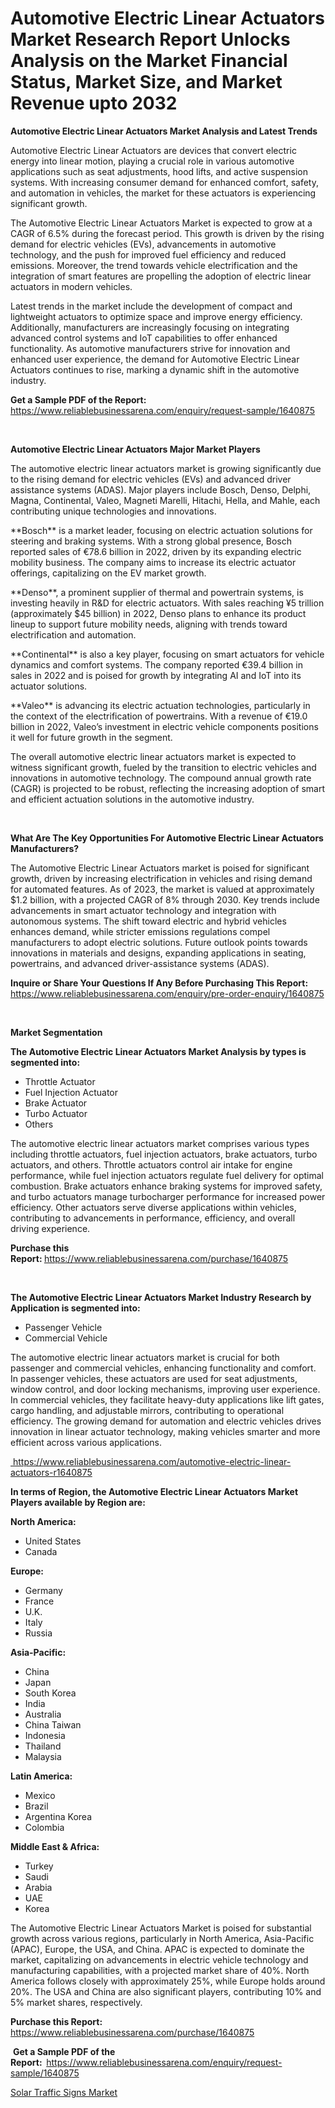 <p><h1>Automotive Electric Linear Actuators Market Research Report Unlocks Analysis on the Market Financial Status, Market Size, and Market Revenue upto 2032</h1></p><p><strong>Automotive Electric Linear Actuators Market Analysis and Latest Trends</strong></p>
<p><p>Automotive Electric Linear Actuators are devices that convert electric energy into linear motion, playing a crucial role in various automotive applications such as seat adjustments, hood lifts, and active suspension systems. With increasing consumer demand for enhanced comfort, safety, and automation in vehicles, the market for these actuators is experiencing significant growth.</p><p>The Automotive Electric Linear Actuators Market is expected to grow at a CAGR of 6.5% during the forecast period. This growth is driven by the rising demand for electric vehicles (EVs), advancements in automotive technology, and the push for improved fuel efficiency and reduced emissions. Moreover, the trend towards vehicle electrification and the integration of smart features are propelling the adoption of electric linear actuators in modern vehicles.</p><p>Latest trends in the market include the development of compact and lightweight actuators to optimize space and improve energy efficiency. Additionally, manufacturers are increasingly focusing on integrating advanced control systems and IoT capabilities to offer enhanced functionality. As automotive manufacturers strive for innovation and enhanced user experience, the demand for Automotive Electric Linear Actuators continues to rise, marking a dynamic shift in the automotive industry.</p></p>
<p><strong>Get a Sample PDF of the Report:&nbsp;</strong> <a href="https://www.reliablebusinessarena.com/enquiry/request-sample/1640875?utm_campaign=2238&utm_medium=2&utm_source=Github&utm_content=ia&utm_term=06022025&utm_id=automotive-electric-linear-actuators">https://www.reliablebusinessarena.com/enquiry/request-sample/1640875</a></p>
<p>&nbsp;</p>
<p><strong>Automotive Electric Linear Actuators Major Market Players</strong></p>
<p><p>The automotive electric linear actuators market is growing significantly due to the rising demand for electric vehicles (EVs) and advanced driver assistance systems (ADAS). Major players include Bosch, Denso, Delphi, Magna, Continental, Valeo, Magneti Marelli, Hitachi, Hella, and Mahle, each contributing unique technologies and innovations.</p><p>**Bosch** is a market leader, focusing on electric actuation solutions for steering and braking systems. With a strong global presence, Bosch reported sales of €78.6 billion in 2022, driven by its expanding electric mobility business. The company aims to increase its electric actuator offerings, capitalizing on the EV market growth.</p><p>**Denso**, a prominent supplier of thermal and powertrain systems, is investing heavily in R&D for electric actuators. With sales reaching ¥5 trillion (approximately $45 billion) in 2022, Denso plans to enhance its product lineup to support future mobility needs, aligning with trends toward electrification and automation.</p><p>**Continental** is also a key player, focusing on smart actuators for vehicle dynamics and comfort systems. The company reported €39.4 billion in sales in 2022 and is poised for growth by integrating AI and IoT into its actuator solutions.</p><p>**Valeo** is advancing its electric actuation technologies, particularly in the context of the electrification of powertrains. With a revenue of €19.0 billion in 2022, Valeo’s investment in electric vehicle components positions it well for future growth in the segment.</p><p>The overall automotive electric linear actuators market is expected to witness significant growth, fueled by the transition to electric vehicles and innovations in automotive technology. The compound annual growth rate (CAGR) is projected to be robust, reflecting the increasing adoption of smart and efficient actuation solutions in the automotive industry.</p></p>
<p>&nbsp;</p>
<p><strong>What Are The Key Opportunities For Automotive Electric Linear Actuators Manufacturers?</strong></p>
<p><p>The Automotive Electric Linear Actuators market is poised for significant growth, driven by increasing electrification in vehicles and rising demand for automated features. As of 2023, the market is valued at approximately $1.2 billion, with a projected CAGR of 8% through 2030. Key trends include advancements in smart actuator technology and integration with autonomous systems. The shift toward electric and hybrid vehicles enhances demand, while stricter emissions regulations compel manufacturers to adopt electric solutions. Future outlook points towards innovations in materials and designs, expanding applications in seating, powertrains, and advanced driver-assistance systems (ADAS).</p></p>
<p><strong>Inquire or Share Your Questions If Any Before Purchasing This Report:</strong> <a href="https://www.reliablebusinessarena.com/enquiry/pre-order-enquiry/1640875?utm_campaign=2238&utm_medium=2&utm_source=Github&utm_content=ia&utm_term=06022025&utm_id=automotive-electric-linear-actuators">https://www.reliablebusinessarena.com/enquiry/pre-order-enquiry/1640875</a></p>
<p>&nbsp;</p>
<p><strong>Market Segmentation</strong></p>
<p><strong>The Automotive Electric Linear Actuators Market Analysis by types is segmented into:</strong></p>
<p><ul><li>Throttle Actuator</li><li>Fuel Injection Actuator</li><li>Brake Actuator</li><li>Turbo Actuator</li><li>Others</li></ul></p>
<p><p>The automotive electric linear actuators market comprises various types including throttle actuators, fuel injection actuators, brake actuators, turbo actuators, and others. Throttle actuators control air intake for engine performance, while fuel injection actuators regulate fuel delivery for optimal combustion. Brake actuators enhance braking systems for improved safety, and turbo actuators manage turbocharger performance for increased power efficiency. Other actuators serve diverse applications within vehicles, contributing to advancements in performance, efficiency, and overall driving experience.</p></p>
<p><strong>Purchase this Report:&nbsp;</strong><a href="https://www.reliablebusinessarena.com/purchase/1640875?utm_campaign=2238&utm_medium=2&utm_source=Github&utm_content=ia&utm_term=06022025&utm_id=automotive-electric-linear-actuators">https://www.reliablebusinessarena.com/purchase/1640875</a></p>
<p>&nbsp;</p>
<p><strong>The Automotive Electric Linear Actuators Market Industry Research by Application is segmented into:</strong></p>
<p><ul><li>Passenger Vehicle</li><li>Commercial Vehicle</li></ul></p>
<p><p>The automotive electric linear actuators market is crucial for both passenger and commercial vehicles, enhancing functionality and comfort. In passenger vehicles, these actuators are used for seat adjustments, window control, and door locking mechanisms, improving user experience. In commercial vehicles, they facilitate heavy-duty applications like lift gates, cargo handling, and adjustable mirrors, contributing to operational efficiency. The growing demand for automation and electric vehicles drives innovation in linear actuator technology, making vehicles smarter and more efficient across various applications.</p></p>
<p><a href="https://www.reliablebusinessarena.com/automotive-electric-linear-actuators-r1640875?utm_campaign=2238&utm_medium=2&utm_source=Github&utm_content=ia&utm_term=06022025&utm_id=automotive-electric-linear-actuators">&nbsp;https://www.reliablebusinessarena.com/automotive-electric-linear-actuators-r1640875</a></p>
<p><strong>In terms of Region, the Automotive Electric Linear Actuators Market Players available by Region are:</strong></p>
<p>
    <p> <strong> North America: </strong>
        <ul>
            <li>United States</li>
            <li>Canada</li>
        </ul>
        </p> 
    <p> <strong> Europe: </strong>
        <ul>
            <li>Germany</li>
            <li>France</li>
            <li>U.K.</li>
            <li>Italy</li>
            <li>Russia</li>
        </ul>
        </p> 
    <p> <strong> Asia-Pacific: </strong>
        <ul>
            <li>China</li>
            <li>Japan</li>
            <li>South Korea</li>
            <li>India</li>
            <li>Australia</li>
            <li>China Taiwan</li>
            <li>Indonesia</li>
            <li>Thailand</li>
            <li>Malaysia</li>
        </ul>
        </p> 
    <p> <strong> Latin America: </strong>
        <ul>
            <li>Mexico</li>
            <li>Brazil</li>
            <li>Argentina Korea</li>
            <li>Colombia</li>
        </ul>
        </p> 
    <p> <strong> Middle East & Africa: </strong>
        <ul>
            <li>Turkey</li>
            <li>Saudi</li>
            <li>Arabia</li>
            <li>UAE</li>
            <li>Korea</li>
        </ul>
    </p>
    </p>
<p><p>The Automotive Electric Linear Actuators Market is poised for substantial growth across various regions, particularly in North America, Asia-Pacific (APAC), Europe, the USA, and China. APAC is expected to dominate the market, capitalizing on advancements in electric vehicle technology and manufacturing capabilities, with a projected market share of 40%. North America follows closely with approximately 25%, while Europe holds around 20%. The USA and China are also significant players, contributing 10% and 5% market shares, respectively.</p></p>
<p><strong>Purchase this Report: </strong><a href="https://www.reliablebusinessarena.com/purchase/1640875?utm_campaign=2238&utm_medium=2&utm_source=Github&utm_content=ia&utm_term=06022025&utm_id=automotive-electric-linear-actuators">https://www.reliablebusinessarena.com/purchase/1640875</a></p>
<p>&nbsp;<strong>Get a Sample PDF of the Report:&nbsp;&nbsp;</strong><a href="https://www.reliablebusinessarena.com/enquiry/request-sample/1640875?utm_campaign=2238&utm_medium=2&utm_source=Github&utm_content=ia&utm_term=06022025&utm_id=automotive-electric-linear-actuators">https://www.reliablebusinessarena.com/enquiry/request-sample/1640875</a></p>
<p><strong></strong></p>
<p><p><a href="https://github.com/manesros8/Market-Research-Report-List-1/blob/main/solar-traffic-signs-market.md?utm_campaign=2238&utm_medium=2&utm_source=Github&utm_content=ia&utm_term=06022025&utm_id=automotive-electric-linear-actuators">Solar Traffic Signs Market</a></p></p>